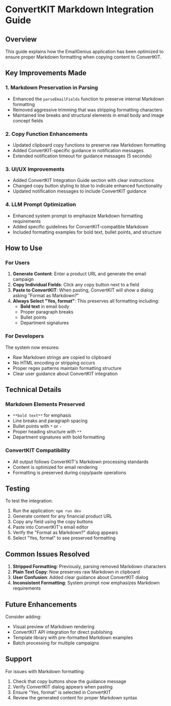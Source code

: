# ConvertKIT Markdown Integration Guide

## Overview

This guide explains how the EmailGenius application has been optimized to ensure proper Markdown formatting when copying content to ConvertKIT.

## Key Improvements Made

### 1. **Markdown Preservation in Parsing**

- Enhanced the `parseEmailFields` function to preserve internal Markdown formatting
- Removed aggressive trimming that was stripping formatting characters
- Maintained line breaks and structural elements in email body and image concept fields

### 2. **Copy Function Enhancements**

- Updated clipboard copy functions to preserve raw Markdown formatting
- Added ConvertKIT-specific guidance in notification messages
- Extended notification timeout for guidance messages (5 seconds)

### 3. **UI/UX Improvements**

- Added ConvertKIT Integration Guide section with clear instructions
- Changed copy button styling to blue to indicate enhanced functionality
- Updated notification messages to include ConvertKIT guidance

### 4. **LLM Prompt Optimization**

- Enhanced system prompt to emphasize Markdown formatting requirements
- Added specific guidelines for ConvertKIT-compatible Markdown
- Included formatting examples for bold text, bullet points, and structure

## How to Use

### For Users

1. **Generate Content**: Enter a product URL and generate the email campaign
2. **Copy Individual Fields**: Click any copy button next to a field
3. **Paste to ConvertKIT**: When pasting, ConvertKIT will show a dialog asking "Format as Markdown?"
4. **Always Select "Yes, format"**: This preserves all formatting including:
   - **Bold text** in email body
   - Proper paragraph breaks
   - Bullet points
   - Department signatures

### For Developers

The system now ensures:

- Raw Markdown strings are copied to clipboard
- No HTML encoding or stripping occurs
- Proper regex patterns maintain formatting structure
- Clear user guidance about ConvertKIT integration

## Technical Details

### Markdown Elements Preserved

- `**bold text**` for emphasis
- Line breaks and paragraph spacing
- Bullet points with `*` or `-`
- Proper heading structure with `**`
- Department signatures with bold formatting

### ConvertKIT Compatibility

- All output follows ConvertKIT's Markdown processing standards
- Content is optimized for email rendering
- Formatting is preserved during copy/paste operations

## Testing

To test the integration:

1. Run the application: `npm run dev`
2. Generate content for any financial product URL
3. Copy any field using the copy buttons
4. Paste into ConvertKIT's email editor
5. Verify the "Format as Markdown?" dialog appears
6. Select "Yes, format" to see preserved formatting

## Common Issues Resolved

1. **Stripped Formatting**: Previously, parsing removed Markdown characters
2. **Plain Text Copy**: Now preserves raw Markdown in clipboard
3. **User Confusion**: Added clear guidance about ConvertKIT dialog
4. **Inconsistent Formatting**: System prompt now emphasizes Markdown requirements

## Future Enhancements

Consider adding:

- Visual preview of Markdown rendering
- ConvertKIT API integration for direct publishing
- Template library with pre-formatted Markdown examples
- Batch processing for multiple campaigns

## Support

For issues with Markdown formatting:

1. Check that copy buttons show the guidance message
2. Verify ConvertKIT dialog appears when pasting
3. Ensure "Yes, format" is selected in ConvertKIT
4. Review the generated content for proper Markdown syntax
